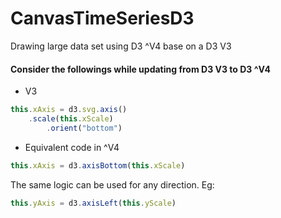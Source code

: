 # CanvasTimeSeriesD3
Drawing large data set using D3 ^V4 base on a D3 V3
#### Consider the followings while updating from D3 V3 to D3 ^V4

* V3
```javascript
this.xAxis = d3.svg.axis()
	.scale(this.xScale)
        .orient("bottom")
```

* Equivalent code in ^V4
```javascript
this.xAxis = d3.axisBottom(this.xScale)
```
The same logic can be used for any direction. Eg:

```javascript
this.yAxis = d3.axisLeft(this.yScale)
```